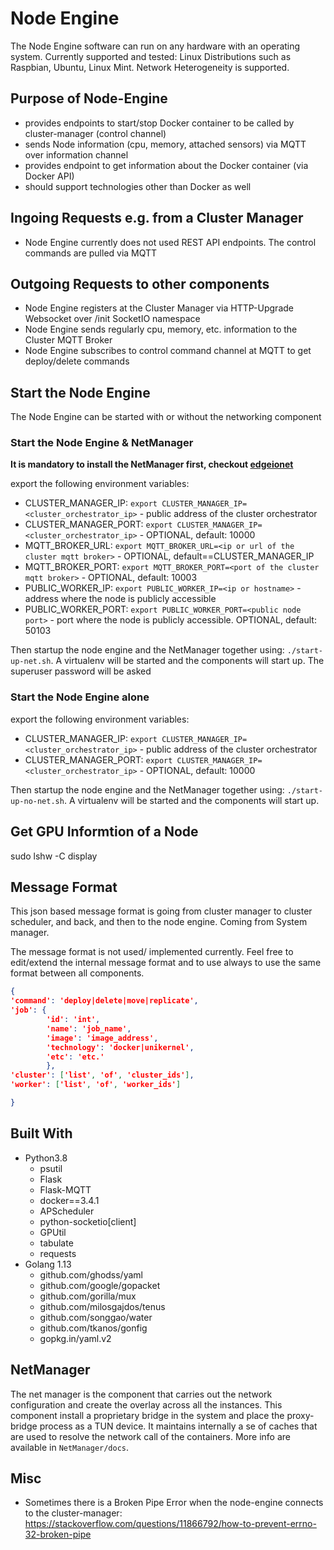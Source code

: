 # Node Engine

The Node Engine software can run on any hardware with an operating system. Currently supported and tested: Linux Distributions such as Raspbian, Ubuntu, Linux Mint. Network Heterogeneity is supported.

## Purpose of Node-Engine

- provides endpoints to start/stop Docker container to be called by cluster-manager (control channel)
- sends Node information (cpu, memory, attached sensors) via MQTT over information channel
- provides endpoint to get information about the Docker container (via Docker API)
- should support technologies other than Docker as well

## Ingoing Requests e.g. from a Cluster Manager

- Node Engine currently does not used REST API endpoints. The control commands are pulled via MQTT

## Outgoing Requests to other components

- Node Engine registers at the Cluster Manager via HTTP-Upgrade Websocket over /init SocketIO namespace
- Node Engine sends regularly cpu, memory, etc. information to the Cluster MQTT Broker
- Node Engine subscribes to control command channel at MQTT to get deploy/delete commands

## Start the Node Engine

The Node Engine can be started with or without the networking component

### Start the Node Engine & NetManager

**It is mandatory to install the NetManager first, checkout [edgeionet](https://github.com/edgeIO/edgeionet/tree/main/node-net-manager)**

export the following environment variables:
- CLUSTER_MANAGER_IP: `export CLUSTER_MANAGER_IP=<cluster_orchestrator_ip>` - public address of the cluster orchestrator
- CLUSTER_MANAGER_PORT: `export CLUSTER_MANAGER_IP=<cluster_orchestrator_ip>` - OPTIONAL, default: 10000
- MQTT_BROKER_URL: `export MQTT_BROKER_URL=<ip or url of the cluster mqtt broker>` - OPTIONAL, default==CLUSTER_MANAGER_IP
- MQTT_BROKER_PORT: `export MQTT_BROKER_PORT=<port of the cluster mqtt broker>` - OPTIONAL, default: 10003
- PUBLIC_WORKER_IP: `export PUBLIC_WORKER_IP=<ip or hostname>` - address where the node is publicly accessible 
- PUBLIC_WORKER_PORT: `export PUBLIC_WORKER_PORT=<public node port>` - port where the node is publicly accessible. OPTIONAL, default: 50103

Then startup the node engine and the NetManager together using: `./start-up-net.sh`.
A virtualenv will be started and the components will start up.
The superuser password will be asked

### Start the Node Engine alone
export the following environment variables:
- CLUSTER_MANAGER_IP: `export CLUSTER_MANAGER_IP=<cluster_orchestrator_ip>` - public address of the cluster orchestrator
- CLUSTER_MANAGER_PORT: `export CLUSTER_MANAGER_IP=<cluster_orchestrator_ip>` - OPTIONAL, default: 10000

Then startup the node engine and the NetManager together using: `./start-up-no-net.sh`.
A virtualenv will be started and the components will start up.

## Get GPU Informtion of a Node

sudo lshw -C display


## Message Format

This json based message format is going from cluster manager to cluster scheduler, and back, and then to the node engine. Coming from System manager.

The message format is not used/ implemented currently. Feel free to edit/extend the internal message format and to use always to use the same format between all components.

```json
{
'command': 'deploy|delete|move|replicate',
'job': {
        'id': 'int',
        'name': 'job_name',
        'image': 'image_address',
        'technology': 'docker|unikernel',
        'etc': 'etc.'  
        },
'cluster': ['list', 'of', 'cluster_ids'],
'worker': ['list', 'of', 'worker_ids']

}
```

## Built With

- Python3.8
  - psutil
  - Flask
  - Flask-MQTT
  - docker==3.4.1
  - APScheduler
  - python-socketio[client]
  - GPUtil
  - tabulate
  - requests
- Golang 1.13 
  - github.com/ghodss/yaml 
  -	github.com/google/gopacket 
  -	github.com/gorilla/mux 
  -	github.com/milosgajdos/tenus 
  -	github.com/songgao/water 
  -	github.com/tkanos/gonfig 
  -	gopkg.in/yaml.v2 

## NetManager

The net manager is the component that carries out the network configuration and create the overlay across all the instances. 
This component install a proprietary bridge in the system and place the proxy-bridge process as a TUN device. It maintains internally a se of caches that are 
used to resolve the network call of the containers. More info are available in `NetManager/docs`. 

## Misc

- Sometimes there is a Broken Pipe Error when the node-engine connects to the cluster-manager: https://stackoverflow.com/questions/11866792/how-to-prevent-errno-32-broken-pipe
